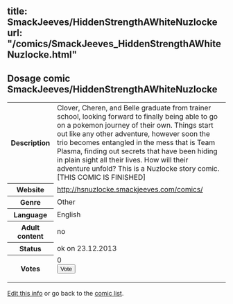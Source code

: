 title: SmackJeeves/HiddenStrengthAWhiteNuzlocke
url: "/comics/SmackJeeves_HiddenStrengthAWhiteNuzlocke.html"
---
Dosage comic SmackJeeves/HiddenStrengthAWhiteNuzlocke
-----------------------------------------

<p id="msg"></p>
<script type="text/javascript">
if (window.location.search === '?edit_info_mail=sent_ok') {
  var elem = document.getElementById("msg");
  elem.innerHTML = 'Edited information sucessfully sent for review, which is usually done daily. Thanks!';
  elem.className = 'ok';
}
</script>
<table class="comicinfo">
<tr>
<th>Description</th><td>Clover, Cheren, and Belle graduate from trainer school, looking forward to finally being able to go on a pokemon journey of their own. Things start out like any other adventure, however soon the trio becomes entangled in the mess that is Team Plasma, finding out secrets that have been hiding in plain sight all their lives. How will their adventure unfold? This is a Nuzlocke story comic. [THIS COMIC IS FINISHED]</td>
</tr>
<tr>
<th>Website</th><td><a href="http://hsnuzlocke.smackjeeves.com/comics/">http://hsnuzlocke.smackjeeves.com/comics/</a></td>
</tr>
<tr>
<th>Genre</th><td>Other</td>
</tr>
<tr>
<th>Language</th><td>English</td>
</tr>
<tr>
<th>Adult content</th><td>no</td>
</tr>
<tr>
<th>Status</th><td>ok on 23.12.2013</td>
</tr>
<tr>
<th>Votes</th><td>0
<form action="http://gaecounter.appspot.com/count/" method="POST">
<input name="name" type="hidden" value="SmackJeeves_HiddenStrengthAWhiteNuzlocke"/>
<input name="uid" type="hidden" id="voteuid" value=""/>
<input type="submit" value="Vote"/>
</form>
</td>
</tr>
</table>
<script type="text/javascript">
var ua = navigator.userAgent;
document.getElementById("voteuid").value = ua.replace(/[^a-zA-Z0-9\._:]/g , "_");;
</script>

[Edit this info](SmackJeeves_HiddenStrengthAWhiteNuzlocke_edit.html) or go back to the [comic list](../comic-index.html).
